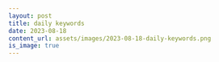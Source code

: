 ```yaml
---
layout: post
title: daily keywords
date: 2023-08-18
content_url: assets/images/2023-08-18-daily-keywords.png
is_image: true
---
```


